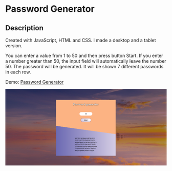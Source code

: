 # Password Generator

## Description

Created with JavaScript, HTML and CSS. I made a desktop and a tablet version.

You can enter a value from 1 to 50 and then press button Start. If you enter a number greater than 50, the input field will automatically leave the number 50. 
The password will be generated. It will be shown 7 different passwords in each row.

Demo: <a href="https://gregorec.github.io/password-generator/">Password Generator</a>

![](screenshot/front.png)
